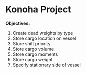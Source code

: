 # Konoha Project

**Objectives:**
1. Create dead weights by type
2. Store cargo location on vessel
3. Store shift priority
4. Store cargo volume
5. Store cargo moments
6. Store cargo weight
7. Specify stationary side of vessel
